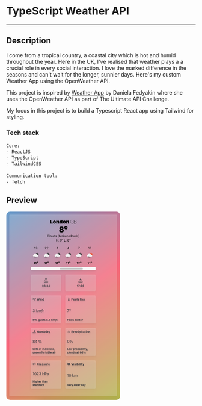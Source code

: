 # TypeScript Weather API

---

## Description

I come from a tropical country, a coastal city which is hot and humid throughout the year. Here in the UK, I've realised that weather plays a a crucial role in every social interaction. I love the marked difference in the seasons and can't wait for the longer, sunnier days. Here's my custom Weather App using the OpenWeather API.

This project is inspired by [Weather App](https://theultimateapichallenge.com/weather-typescript-api) by Daniela Fedyakin where she uses the OpenWeather API as part of The Ultimate API Challenge.

My focus in this project is to build a Typescript React app using Tailwind for styling.

### Tech stack

```
Core:
- ReactJS
- TypeScript
- TailwindCSS

Communication tool:
- fetch
```

## Preview

<img src="/preview.png" height="500" style="border-radius:10px;margin-bottom:1rem;" />
